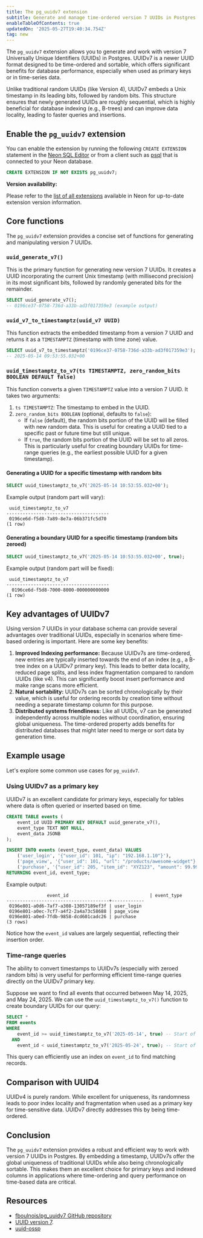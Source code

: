 ```yaml
---
title: The pg_uuidv7 extension
subtitle: Generate and manage time-ordered version 7 UUIDs in Postgres
enableTableOfContents: true
updatedOn: '2025-05-27T19:40:34.754Z'
tag: new
---
```


The `pg_uuidv7` extension allows you to generate and work with version 7 Universally Unique Identifiers (UUIDs) in Postgres. UUIDv7 is a newer UUID format designed to be time-ordered and sortable, which offers significant benefits for database performance, especially when used as primary keys or in time-series data.

Unlike traditional random UUIDs (like Version 4), UUIDv7 embeds a Unix timestamp in its leading bits, followed by random bits. This structure ensures that newly generated UUIDs are roughly sequential, which is highly beneficial for database indexing (e.g., B-trees) and can improve data locality, leading to faster queries and insertions.

<CTA />

## Enable the `pg_uuidv7` extension

You can enable the extension by running the following `CREATE EXTENSION` statement in the [Neon SQL Editor](/docs/get-started-with-neon/query-with-neon-sql-editor) or from a client such as [psql](/docs/connect/query-with-psql-editor) that is connected to your Neon database.

```sql
CREATE EXTENSION IF NOT EXISTS pg_uuidv7;
```

**Version availability:**

Please refer to the [list of all extensions](/docs/extensions/pg-extensions) available in Neon for up-to-date extension version information.

## Core functions

The `pg_uuidv7` extension provides a concise set of functions for generating and manipulating version 7 UUIDs.

### `uuid_generate_v7()`

This is the primary function for generating new version 7 UUIDs. It creates a UUID incorporating the current Unix timestamp (with millisecond precision) in its most significant bits, followed by randomly generated bits for the remainder.

```sql
SELECT uuid_generate_v7();
-- 0196ce37-0758-736d-a33b-ad3f017359e3 (example output)
```

### `uuid_v7_to_timestamptz(uuid_v7 UUID)`

This function extracts the embedded timestamp from a version 7 UUID and returns it as a `TIMESTAMPTZ` (timestamp with time zone) value.

```sql
SELECT uuid_v7_to_timestamptz('0196ce37-0758-736d-a33b-ad3f017359e3');
-- 2025-05-14 09:53:55.032+00
```

### `uuid_timestamptz_to_v7(ts TIMESTAMPTZ, zero_random_bits BOOLEAN DEFAULT false)`

This function converts a given `TIMESTAMPTZ` value into a version 7 UUID. It takes two arguments:

1. `ts TIMESTAMPTZ`: The timestamp to embed in the UUID.
2. `zero_random_bits BOOLEAN` (optional, defaults to `false`):
   - If `false` (default), the random bits portion of the UUID will be filled with new random data. This is useful for creating a UUID tied to a specific past or future time but still unique.
   - If `true`, the random bits portion of the UUID will be set to all zeros. This is particularly useful for creating boundary UUIDs for time-range queries (e.g., the earliest possible UUID for a given timestamp).

#### Generating a UUID for a specific timestamp with random bits

```sql
SELECT uuid_timestamptz_to_v7('2025-05-14 10:53:55.032+00');
```

Example output (random part will vary):

```text
 uuid_timestamptz_to_v7
--------------------------------------
 0196ce6d-f5d8-7a89-8e7a-06b371fc5d70
(1 row)
```

#### Generating a boundary UUID for a specific timestamp (random bits zeroed)

```sql
SELECT uuid_timestamptz_to_v7('2025-05-14 10:53:55.032+00', true);
```

Example output (random part will be fixed):

```text
 uuid_timestamptz_to_v7
--------------------------------------
  0196ce6d-f5d8-7000-8000-000000000000
(1 row)
```

## Key advantages of UUIDv7

Using version 7 UUIDs in your database schema can provide several advantages over traditional UUIDs, especially in scenarios where time-based ordering is important. Here are some key benefits:

1.  **Improved Indexing performance:** Because UUIDv7s are time-ordered, new entries are typically inserted towards the end of an index (e.g., a B-tree index on a UUIDv7 primary key). This leads to better data locality, reduced page splits, and less index fragmentation compared to random UUIDs (like v4). This can significantly boost insert performance and make range scans more efficient.
2.  **Natural sortability:** UUIDv7s can be sorted chronologically by their value, which is useful for ordering records by creation time without needing a separate timestamp column for this purpose.
3.  **Distributed systems friendliness:** Like all UUIDs, v7 can be generated independently across multiple nodes without coordination, ensuring global uniqueness. The time-ordered property adds benefits for distributed databases that might later need to merge or sort data by generation time.

## Example usage

Let's explore some common use cases for `pg_uuidv7`.

### Using UUIDv7 as a primary key

UUIDv7 is an excellent candidate for primary keys, especially for tables where data is often queried or inserted based on time.

```sql
CREATE TABLE events (
    event_id UUID PRIMARY KEY DEFAULT uuid_generate_v7(),
    event_type TEXT NOT NULL,
    event_data JSONB
);

INSERT INTO events (event_type, event_data) VALUES
    ('user_login', '{"user_id": 101, "ip": "192.168.1.10"}'),
    ('page_view', '{"user_id": 101, "url": "/products/awesome-widget"}'),
    ('purchase', '{"user_id": 205, "item_id": "XYZ123", "amount": 99.99}')
RETURNING event_id, event_type;
```

Example output:

```text
               event_id                              | event_type
--------------------------------------+------------
 0196e801-a0d6-7af7-a308-13057189ef3f | user_login
 0196e801-a0ec-7cf7-a4f2-2a4a73c58688 | page_view
 0196e801-a0ed-7fdb-9858-dcd601cadc26 | purchase
(3 rows)
```

Notice how the `event_id` values are largely sequential, reflecting their insertion order.

### Time-range queries

The ability to convert timestamps to UUIDv7s (especially with zeroed random bits) is very useful for performing efficient time-range queries directly on the UUIDv7 primary key.

Suppose we want to find all events that occurred between May 14, 2025, and May 24, 2025. We can use the `uuid_timestamptz_to_v7()` function to create boundary UUIDs for our query:

```sql
SELECT *
FROM events
WHERE
    event_id >= uuid_timestamptz_to_v7('2025-05-14', true) -- Start of May 14th
  AND
    event_id < uuid_timestamptz_to_v7('2025-05-24', true); -- Start of May 24th
```

This query can efficiently use an index on `event_id` to find matching records.

## Comparison with UUID4

UUIDv4 is purely random. While excellent for uniqueness, its randomness leads to poor index locality and fragmentation when used as a primary key for time-sensitive data. UUIDv7 directly addresses this by being time-ordered.

## Conclusion

The `pg_uuidv7` extension provides a robust and efficient way to work with version 7 UUIDs in Postgres. By embedding a timestamp, UUIDv7s offer the global uniqueness of traditional UUIDs while also being chronologically sortable. This makes them an excellent choice for primary keys and indexed columns in applications where time-ordering and query performance on time-based data are critical.

## Resources

- [fboulnois/pg_uuidv7 GitHub repository](https://github.com/fboulnois/pg_uuidv7)
- [UUID version 7](https://datatracker.ietf.org/doc/html/draft-ietf-uuidrev-rfc4122bis#name-uuid-version-7).
- [uuid-ossp](/docs/extensions/uuid-ossp)

<NeedHelp />
